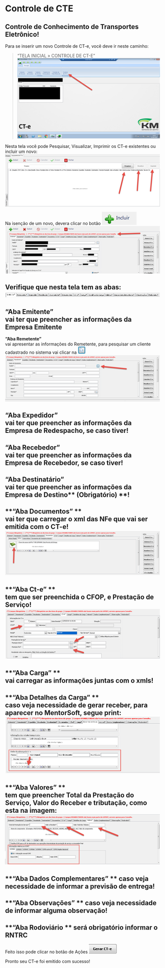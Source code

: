 # Controle de CTE
## Controle de Conhecimento de Transportes Eletrônico!

Para se inserir um novo Controle de CT-e, você deve ir neste caminho: 
> “TELA INICIAL » CONTROLE DE CT-E”  
![1](/img/cte/movimentos/1.png) 

Nesta tela você pode Pesquisar, Visualizar, Imprimir os CT-e existentes ou incluir um novo: 
![2](/img/cte/movimentos/2.png) 

Na isenção de um novo, devera clicar no botão ![4](/img/cte/4.png)	
![3](/img/cte/movimentos/3.png)

Verifique que nesta tela tem as abas: 	
![7](/img/cte/movimentos/7.png)
---
 **“Aba Emitente”**							
vai ter que preencher as informações da Empresa Emitente
---
 **“Aba Remetente”**					
vai apresentar as informações do Remetente, para pesquisar um cliente cadastrado no sistema vai clicar na ![9](/img/cte/movimentos/9.png)
![8](/img/cte/movimentos/8.png) 

 **“Aba Expedidor”**					
vai ter que preencher as informações da Empresa de Redespacho, se caso tiver!
---
 **“Aba Recebedor”**						
vai ter que preencher as informações da Empresa de Recebedor, se caso tiver!
---
 **“Aba Destinatário”** 						
vai ter que preencher as informações da Empresa de Destino**   (Obrigatório)   **!
---
 **“Aba Documentos” **				
vai ter que carregar o xml das NFe que vai ser emitida com o CT-e! 
![10](/img/cte/movimentos/10.png)
---
 **“Aba Ct-e” **				
tem que ser preenchida o **CFOP**, e Prestação de Serviço!
![11](/img/cte/movimentos/11.png)
---
 **“Aba Carga” **				
vai carregar as informações juntas com o xmls!
--- 
 **“Aba Detalhes da Carga” **				
caso veja necessidade de gerar receber, para aparecer no MentorSoft, segue print:
![12](/img/cte/movimentos/12.png)
--- 
 **“Aba Valores” **				
tem que preencher Total da Prestação do Serviço, Valor do Receber e tributação, como esta na imagem:
![13](/img/cte/movimentos/13.png)
--- 
 **“Aba Dados Complementares” **
caso veja necessidade de informar a previsão de entrega! 
---
 **“Aba Observações” **
caso veja necessidade de informar alguma observação! 			
---
 **“Aba Rodoviário **
será obrigatório informar o **RNTRC** 
---

Feito isso pode clicar no botão de Ações ![14](/img/cte/movimentos/14.png)

Pronto seu CT-e foi emitido com sucesso! 
